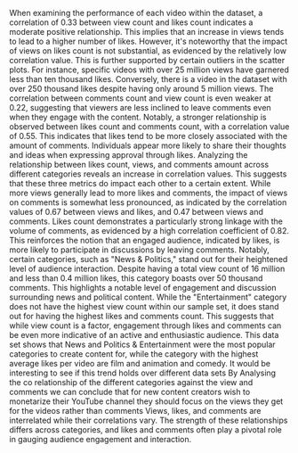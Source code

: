 When examining the performance of each video within the dataset, a correlation of 0.33 between view count and likes count indicates a moderate positive relationship. This implies that an increase in views tends to lead to a higher number of likes. However, it's noteworthy that the impact of views on likes count is not substantial, as evidenced by the relatively low correlation value. This is further supported by certain outliers in the scatter plots. For instance, specific videos with over 25 million views have garnered less than ten thousand likes. Conversely, there is a video in the dataset with over 250 thousand likes despite having only around 5 million views.
The correlation between comments count and view count is even weaker at 0.22, suggesting that viewers are less inclined to leave comments even when they engage with the content. Notably, a stronger relationship is observed between likes count and comments count, with a correlation value of 0.55. This indicates that likes tend to be more closely associated with the amount of comments. Individuals appear more likely to share their thoughts and ideas when expressing approval through likes.
Analyzing the relationship between likes count, views, and comments amount across different categories reveals an increase in correlation values. This suggests that these three metrics do impact each other to a certain extent. While more views generally lead to more likes and comments, the impact of views on comments is somewhat less pronounced, as indicated by the correlation values of 0.67 between views and likes, and 0.47 between views and comments.
Likes count demonstrates a particularly strong linkage with the volume of comments, as evidenced by a high correlation coefficient of 0.82. This reinforces the notion that an engaged audience, indicated by likes, is more likely to participate in discussions by leaving comments. Notably, certain categories, such as "News & Politics," stand out for their heightened level of audience interaction. Despite having a total view count of 16 million and less than 0.4 million likes, this category boasts over 50 thousand comments. This highlights a notable level of engagement and discussion surrounding news and political content.
While the "Entertainment" category does not have the highest view count within our sample set, it does stand out for having the highest likes and comments count. This suggests that while view count is a factor, engagement through likes and comments can be even more indicative of an active and enthusiastic audience.
	This data set shows that News and Politics & Entertainment were the most popular categories to create content for, while the category with the highest average likes per video are film and animation and comedy. It would be interesting to see if this trend holds over different data sets
	By Analysing the co relationship of the different categories against the view and comments we can conclude that for new content creators wish to monetarize their YouTube channel they should focus on the views they get for the videos rather than comments
	Views, likes, and comments are interrelated while their correlations vary. The strength of these relationships differs across categories, and likes and comments often play a pivotal role in gauging audience engagement and interaction.
